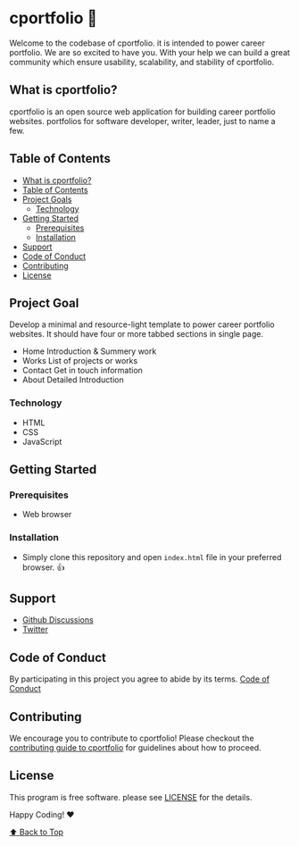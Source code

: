 # cportfolio 🌱

Welcome to the codebase of cportfolio. it is intended to power career portfolio. We are so excited to have you. With your help we can build a great community which ensure usability, scalability, and stability of cportfolio.

## What is cportfolio?

cportfolio is an open source web application for building career portfolio websites. portfolios for software developer, writer, leader, just to name a few. 

## Table of Contents

- [What is cportfolio?](#what-is-cportfolio)
- [Table of Contents](#table-of-contetns)
- [Project Goals](#project-goal)
  - [Technology](#technology)
- [Getting Started](#getting-started)
  - [Prerequisites](#prerequisites)
  - [Installation](#installation)    
- [Support](#support)   
- [Code of Conduct](#code-of-conduct)
- [Contributing](#contributing)
- [License](#license)

## Project Goal

Develop a minimal and resource-light template to power career portfolio websites. It should have four or more tabbed sections in single page.

- Home
Introduction & Summery work
- Works
List of projects or works
- Contact
Get in touch information
- About
Detailed Introduction

### Technology

- HTML
- CSS
- JavaScript 

## Getting Started

### Prerequisites

- Web browser 

### Installation 

- Simply clone this repository and open `index.html` file in your preferred browser. 👍

## Support
- [Github Discussions](https://github.com/codanv/cportfolio/discussions)
- [Twitter](https://twitter.com/codanv)

## Code of Conduct

By participating in this project you agree to abide by its terms. [Code of Conduct](CONTRIBUTING.md) 

## Contributing

We encourage you to contribute to cportfolio! Please checkout the [contributing guide to cportfolio](CONTRIBUTING.md) for guidelines about how to proceed.

## License

This program is free software. please see [LICENSE](LICENSE.md) for the details.

Happy Coding! ❤️

[⬆ Back to Top](#table-of-contents)
